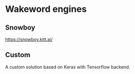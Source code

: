 # Wakeword engines


## Snowboy
https://snowboy.kitt.ai/


## Custom
A custom solution based on Keras with Tensorflow backend.

